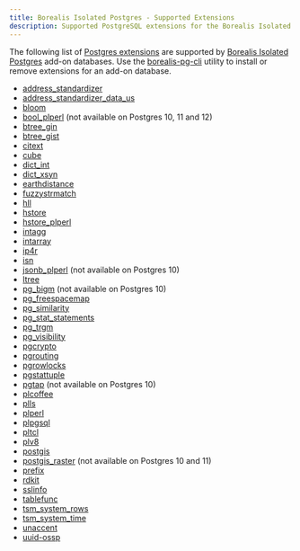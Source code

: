 ```yaml
---
title: Borealis Isolated Postgres - Supported Extensions
description: Supported PostgreSQL extensions for the Borealis Isolated Postgres add-on
---
```


The following list of [Postgres extensions](https://www.postgresql.org/docs/10/extend-how.html) are supported by [Borealis Isolated Postgres](https://elements.heroku.com/addons/borealis-pg) add-on databases. Use the [borealis-pg-cli](https://www.npmjs.com/package/borealis-pg-cli) utility to install or remove extensions for an add-on database.

- [address_standardizer](https://postgis.net/docs/manual-3.0/Address_Standardizer.html)
- [address_standardizer_data_us](https://postgis.net/docs/manual-3.0/Address_Standardizer.html)
- [bloom](https://www.postgresql.org/docs/13/bloom.html)
- [bool_plperl](https://www.postgresql.org/docs/13/plperl-funcs.html) (not available on Postgres 10, 11 and 12)
- [btree_gin](https://www.postgresql.org/docs/13/btree-gin.html)
- [btree_gist](https://www.postgresql.org/docs/13/btree-gist.html)
- [citext](https://www.postgresql.org/docs/13/citext.html)
- [cube](https://www.postgresql.org/docs/13/cube.html)
- [dict_int](https://www.postgresql.org/docs/13/dict-int.html)
- [dict_xsyn](https://www.postgresql.org/docs/13/dict-xsyn.html)
- [earthdistance](https://www.postgresql.org/docs/13/earthdistance.html)
- [fuzzystrmatch](https://www.postgresql.org/docs/13/fuzzystrmatch.html)
- [hll](https://github.com/citusdata/postgresql-hll)
- [hstore](https://www.postgresql.org/docs/13/hstore.html)
- [hstore_plperl](https://www.postgresql.org/docs/13/hstore.html#id-1.11.7.25.11)
- [intagg](https://www.postgresql.org/docs/13/intagg.html)
- [intarray](https://www.postgresql.org/docs/13/intarray.html)
- [ip4r](https://github.com/RhodiumToad/ip4r)
- [isn](https://www.postgresql.org/docs/13/isn.html)
- [jsonb_plperl](https://www.postgresql.org/docs/13/datatype-json.html#id-1.5.7.22.19) (not available on Postgres 10)
- [ltree](https://www.postgresql.org/docs/13/ltree.html)
- [pg_bigm](https://pgbigm.osdn.jp/pg_bigm_en-1-2.html) (not available on Postgres 10)
- [pg_freespacemap](https://www.postgresql.org/docs/13/pgfreespacemap.html)
- [pg_similarity](https://github.com/eulerto/pg_similarity)
- [pg_stat_statements](https://www.postgresql.org/docs/13/pgstatstatements.html)
- [pg_trgm](https://www.postgresql.org/docs/13/pgtrgm.html)
- [pg_visibility](https://www.postgresql.org/docs/13/pgvisibility.html)
- [pgcrypto](https://www.postgresql.org/docs/13/pgcrypto.html)
- [pgrouting](https://docs.pgrouting.org/3.1/en/index.html)
- [pgrowlocks](https://www.postgresql.org/docs/13/pgrowlocks.html)
- [pgstattuple](https://www.postgresql.org/docs/13/pgstattuple.html)
- [pgtap](https://pgtap.org/) (not available on Postgres 10)
- [plcoffee](https://github.com/plv8/plv8/blob/v2.3.15/doc/plv8.md#coffeescript-example)
- [plls](https://github.com/plv8/plv8/blob/v2.3.15/doc/plv8.md#livescript-example)
- [plperl](https://www.postgresql.org/docs/13/plperl.html)
- [plpgsql](https://www.postgresql.org/docs/13/plpgsql.html)
- [pltcl](https://www.postgresql.org/docs/13/pltcl.html)
- [plv8](https://github.com/plv8/plv8)
- [postgis](https://www.postgis.net/docs/manual-3.0/)
- [postgis_raster](https://www.postgis.net/docs/manual-3.0/using_raster_dataman.html) (not available on Postgres 10 and 11)
- [prefix](https://github.com/dimitri/prefix)
- [rdkit](https://www.rdkit.org/docs/Cartridge.html)
- [sslinfo](https://www.postgresql.org/docs/13/sslinfo.html)
- [tablefunc](https://www.postgresql.org/docs/13/tablefunc.html)
- [tsm_system_rows](https://www.postgresql.org/docs/13/tsm-system-rows.html)
- [tsm_system_time](https://www.postgresql.org/docs/13/tsm-system-time.html)
- [unaccent](https://www.postgresql.org/docs/13/unaccent.html)
- [uuid-ossp](https://www.postgresql.org/docs/13/uuid-ossp.html)
